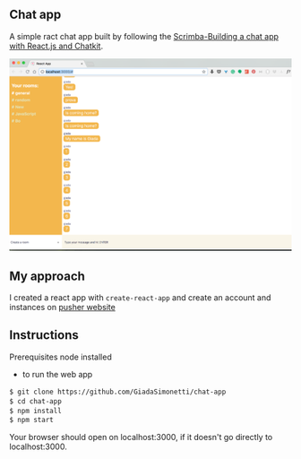 ## Chat app

A simple ract chat app built by following the [Scrimba-Building a chat app with React.js and Chatkit](https://scrimba.com/playlist/pbNpTv).


![chat-app](./public/images/1.png?raw=true)

## My approach

I created a react app with ```create-react-app``` and create an account and instances on [pusher website](https://dash.pusher.com/chatkit/)


## Instructions

Prerequisites
node installed

- to run the web app

```sh
$ git clone https://github.com/GiadaSimonetti/chat-app
$ cd chat-app
$ npm install
$ npm start
```
Your browser should open on localhost:3000, if it doesn't go directly to localhost:3000.
